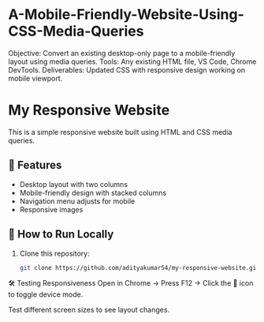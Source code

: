 # A-Mobile-Friendly-Website-Using-CSS-Media-Queries
Objective: Convert an existing desktop-only page to a mobile-friendly layout using media queries. Tools: Any existing HTML file, VS Code, Chrome DevTools. Deliverables: Updated CSS with responsive design working on mobile viewport.
# My Responsive Website

This is a simple responsive website built using HTML and CSS media queries.

## 📌 Features
- Desktop layout with two columns
- Mobile-friendly design with stacked columns
- Navigation menu adjusts for mobile
- Responsive images

## 🚀 How to Run Locally
1. Clone this repository:
   ```bash
   git clone https://github.com/adityakumar54/my-responsive-website.git

🛠 Testing Responsiveness
Open in Chrome → Press F12 → Click the 📱 icon to toggle device mode.

Test different screen sizes to see layout changes.
